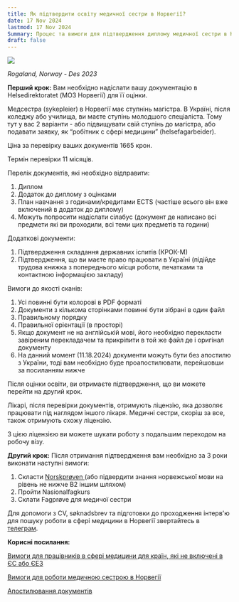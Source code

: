 ```yaml
---
title: Як підтвердити освіту медичної сестри в Норвегії?
date: 17 Nov 2024
lastmod: 17 Nov 2024
Summary: Процес та вимоги для підтвердження диплому медичної сестри в Норвегії
draft: false
---
```


![](/img/nurse-in-norway/sand-yellow.jpg)

*Rogaland, Norway - Des 2023*

**Перший крок:** Вам необхідно надіслати вашу документацію в Helsedirektoratet (МОЗ Норвегії) для її оцінки.

Медсестра (sykepleier) в Норвегії має ступнінь магістра. В Україні, після коледжу або училища, ви маєте ступінь молодшого спеціаліста. Тому тут у вас 2 варіанти - або підвищувати свій ступінь до магістра, або подавати заявку, як “робітник с сфері медицини” (helsefagarbeider).

Ціна за перевірку ваших документів 1665 крон.

Термін перевірки 11 місяців.

Перелік документів, які необхідно відправити:

1. Диплом
2. Додаток до диплому з оцінками
3. План навчання з годинами/кредитами ECTS (частіше всього він вже включений в додаток до диплому)
4. Можуть попросити надіслати сілабус (документ де написано всі предмети які ви проходили, всі теми цих предметів та години)

Додаткові документи:

1. Підтвердження складання державних іспитів (КРОК-М)
2. Підтвердження, що ви маєте право працювати в Україні (підійде трудова книжка з попереднього місця роботи, печатками та контактною інформацією закладу)

Вимоги до якості сканів:

1. Усі повинні бути колорові в PDF форматі
2. Документи з кількома сторінками повинні бути зібрані в один файл
3. Правильному порядку
4. Правильної орієнтації (в просторі)
5. Якщо документ не на англійській мові, його необхідно перекласти завіреним перекладачем та прикріпити в той же файл де і оригінал документу
6. На данний момент (11.18.2024) документи можуть бути без апостилю з України, тоді вам необхідно буде проапостилювати, перейшовши за посиланням нижче

Після оцінки освіти, ви отримаєте підтвердження, що ви можете перейти на другий крок.

Лікарі, після перевірки документів, отримують ліцензію, яка дозволяє працювати під наглядом іншого лікаря. Медичні сестри, скоріш за все, також отримують схожу ліцензію.

З цією ліцензією ви можете шукати роботу з подальшим переходом на робочу візу.

**Другий крок:** Після отримання підтвердження вам необхідно за 3 роки виконати наступні вимоги:

1. Скласти [Norskprøven ](/articles/norskproven)(або підвердити знання норвежської мови на рівень не нижче B2 іншим шляхом)
2. Пройти Nasionalfagkurs
3. Склати Fagprøve для медичої сестри

Для допомоги з CV, søknadsbrev та підготовки до проходження інтерв'ю для пошуку роботи в сфері медицини в Норвегії звертайтесь в [телеграм](https://t.me/cat_scan).

**Корисні посилання:**

[Вимоги для працівників в сфері медицини для країн, які не включені в ЄС або ЄЕЗ](https://www.helsedirektoratet.no/tema/autorisasjon-og-spesialistutdanning/autorisasjon-og-lisens/Tilleggskrav-for-s%C3%B8kere-utdannet-utenfor-EUE%C3%98S)

[Вимоги для роботи медичною сестрою в Норвегії](https://www.helsedirektoratet.no/tema/autorisasjon-og-spesialistutdanning/autorisasjon-og-lisens?path=27-3-sykepleier-utenfor-eueos-sok-om-autorisasjon-som-sykepleier-utdanning-utenfor-eueos)

[Апостилювання документів](https://apostille.in.ua/en/)
